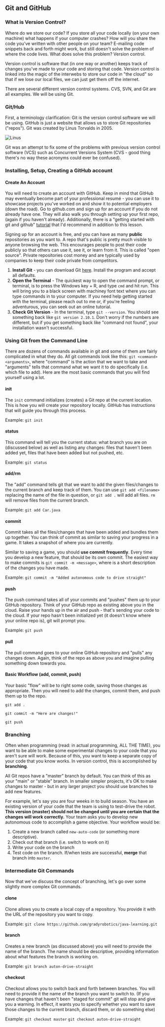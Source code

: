 ## Git and GitHub

### What is Version Control?

Where do we store our code? If you store all your code locally (on your own machine) what happens if your computer crashes? How will you share the code you've written with other people on your team? E-mailing code snippets back and forth might work, but still doesn't solve the problem of where the code lives. What does solve this problem? Version control.

Version control is software that (in one way or another) keeps track of changes you've made to your code and storing that code. Version control is linked into the magic of the interwebs to store our code in "the cloud" so that if we lose our local files, we can just get them off the internet.

There are several different version control systems. CVS, SVN, and Git are all examples. We will be using Git.

### Git/Hub

First, a terminology clarification: Git is the version control software we will be using. GitHub is just a website that allows us to store Git repositories ("repos"). Git was created by Linus Torvalds in 2005.

![Linus](https://imgs.xkcd.com/comics/open_source.png)

Git was an attempt to fix some of the problems with previous version control software (VCS) such as Concurrent Versions System (CVS - good thing there's no way these acronyms could ever be confused).

### Installing, Setup, Creating a GitHub account

#### Create An Account

You will need to create an account with GitHub. Keep in mind that GitHub may eventually become part of your professional resumé - you can use it to showcase projects you've worked on and show it to potential employers (down the road). Go to github.com and sign up for an account if you do not already have one. They will also walk you through setting up your first repo, (again if you haven't already). Additionally, there is a "getting started with git and github" [tutorial](https://try.github.io) that I'd recommend in addition to this lesson.

Signing up for an account is free, and you can have as many **public** repositories as you want to. A repo that's public is pretty much visible to anyone browsing the web. This encourages people to post their code publicly so that others can use it, see it, or learn from it. This is called "open source". Private repositories cost money and are typically used by companies to keep their code private from competitors.

1. **Install Git** - you can download Git [here](https://git-scm.com/download/win). Install the program and accept all defaults.
2. **Open the Terminal** - The quickest way to open the command prompt, or terminal, is to press the Windows key + R, and type `cmd` and hit run. This will bring you to a black screen with machiney font text where you can type commands in to your computer. If you need help getting started with the terminal, please reach out to me or, if you're feeling adventurous, you can seek out an online tutorial.
3. **Check Git Version** - In the terminal, type `git --version`. You should see something back like `git version 2.10.1`. Don't worry if the numbers are different, but if you get something back like "command not found", your installation wasn't successful.

### Using Git from the Command Line

There are dozens of commands available in git and some of them are fairly complicated in what they do. All git commands look like this: `git <command> <arguments>`, where "command" is the action that we want to take and "arguments" tells that command what we want it to do specifically (i.e. which file to add). Here are the most basic commands that you will find yourself using a lot.

#### init

The `init` command initializes (creates) a Git repo at the current location. This is how you will create your repository locally. GitHub has instructions that will guide you through this process.

Example: `git init`

#### status

This command will tell you the current status: what branch you are on (discussed below) as well as listing any changes: files that haven't been added yet, files that have been added but not pushed, etc.

Example: `git status`

#### add/rm

The "add" command tells git that we want to add the given files/changes to the current branch and keep track of them. You can use `git add <filename>` replacing the name of the file in question, or `git add .` will add all files. `rm` will remove files from the current branch.

Example: `git add Car.java`

#### commit

Commit takes all the files/changes that have been added and bundles them up together. You can think of commit as similar to saving your progress in a game. It takes a snapshot of where you are currently.

Similar to saving a game, you should **use commit frequently**. Every time you develop a new feature, that should be its own commit. The easiest way to make commits is `git commit -m <message>`, where <message> is a short description of the changes you have made.

Example: `git commit -m "Added autonomous code to drive straight"`

#### push

The push command takes all of your commits and "pushes" them up to your GitHub repository. Think of your GitHub repo as existing above you in the cloud. Raise your hands up in the air and push - that's sending your code to the cloud. If your repo hasn't been initialized yet (it doesn't know where your online repo is), git will prompt you.

Example: `git push`

#### pull

The pull command goes to your online GitHub repository and "pulls" any changes down. Again, think of the repo as above you and imagine pulling something down towards you.

#### Basic Workflow (add, commit, push)

Your basic "flow" will be to right some code, saving those changes as appropriate. Then you will need to add the changes, commit them, and push them up to the repo.

`git add .`

`git commit -m "Here are changes!"`

`git push`

### Branching

Often when programming (read: in actual programming, ALL THE TIME), you want to be able to make some experimental changes to your code that you aren't sure will work. Because of this, you want to keep a separate copy of your code that you know works. In version control, this is accomplished by **branching**.

All Git repos have a "master" branch by default. You can think of this as your "main" or "stable" branch. In smaller simpler projects, it's OK to make changes to master - but in any larger project you should use branches to add new features.

For example, let's say you are four weeks in to build season. You have an existing version of your code that the team is using to test-drive the robot. **This version (master) should not be changed until you are certain that the changes will work correctly.** Your team asks you to develop new autonomous code to accomplish a game objective. Your workflow would be:

1. Create a new branch called `new-auto-code` (or something more descriptive).
2. Check out that branch (i.e. switch to work on it)
3. Write your code on the branch
4. Test code on the branch. If/when tests are successful, **merge** that branch into `master`.

### Intermediate Git Commands

Now that we've discuss the concept of branching, let's go over some slightly more complex Git commands.

#### clone

Clone allows you to create a local copy of a repository. You provide it with the URL of the repository you want to copy.

Example: `git clone https://github.com/gradyrobotics/java-learning.git`

#### branch

Creates a new branch (as discussed above) you will need to provide the name of the branch. The name should be descriptive, providing information about what features the branch is working on.

Example: `git branch auton-drive-straight`

#### checkout

Checkout allows you to switch back and forth between branches. You will need to provide it the name of the branch you want to switch to. (If you have changes that haven't been "staged for commit" git will stop and give you a warning. In effect, it wants you to specify whether you want to save those changes to the current branch, discard them, or do something else)

Example: `git checkout master` `git checkout auton-drive-straight`
